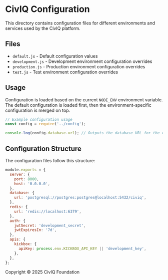 # CivIQ Configuration

This directory contains configuration files for different environments and services used by the CivIQ platform.

## Files

- `default.js` - Default configuration values
- `development.js` - Development environment configuration overrides
- `production.js` - Production environment configuration overrides
- `test.js` - Test environment configuration overrides

## Usage

Configuration is loaded based on the current `NODE_ENV` environment variable. The default configuration is loaded first, then the environment-specific configuration is merged on top.

```javascript
// Example configuration usage
const config = require('../config');

console.log(config.database.url); // Outputs the database URL for the current environment
```

## Configuration Structure

The configuration files follow this structure:

```javascript
module.exports = {
  server: {
    port: 8000,
    host: '0.0.0.0',
  },
  database: {
    url: 'postgresql://postgres:postgres@localhost:5432/civiq',
  },
  redis: {
    url: 'redis://localhost:6379',
  },
  auth: {
    jwtSecret: 'development_secret',
    jwtExpiresIn: '7d',
  },
  apis: {
    kickbox: {
      apiKey: process.env.KICKBOX_API_KEY || 'development_key',
    },
  },
};
```

Copyright © 2025 CivIQ Foundation